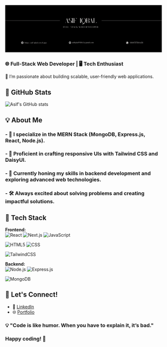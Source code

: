 <img src="https://raw.githubusercontent.com/asif883/asif883/refs/heads/main/images/github%20Cover%20Image.png">

### 🌐 **Full-Stack Web Developer** | 🖥️ **Tech Enthusiast**  
🚀 I’m passionate about building scalable, user-friendly web applications.  

## 🌟 GitHub Stats
![Asif's GitHub stats](https://github-readme-stats.vercel.app/api?username=asif883&show_icons=true&theme=radical)

## 💡 About Me
### - 🔭 I specialize in the **MERN Stack (MongoDB, Express.js, React, Node.js)**.  
### - 🎨 Proficient in crafting responsive UIs with **Tailwind CSS** and **DaisyUI**.  
### - 🌱 Currently honing my skills in backend development and exploring advanced web technologies.  
### - 🛠️ Always excited about solving problems and creating impactful solutions.

  


## 💼 Tech Stack
**Frontend:**  
![React](https://img.shields.io/badge/-React-61DAFB?logo=react&logoColor=white)   ![Next.js](https://img.shields.io/badge/-Next.js-000000?logo=next.js&logoColor=white)
![JavaScript](https://img.shields.io/badge/-JavaScript-F7DF1E?logo=javascript&logoColor=black)


  
![HTML5](https://img.shields.io/badge/-HTML5-E34F26?logo=html5&logoColor=white)   ![CSS](https://img.shields.io/badge/-CSS-1572B6?logo=css3&logoColor=white)

![TailwindCSS](https://img.shields.io/badge/-TailwindCSS-06B6D4?logo=tailwindcss&logoColor=white) 




 

**Backend:**  
![Node.js](https://img.shields.io/badge/-Node.js-339933?logo=node.js&logoColor=white)  ![Express.js](https://img.shields.io/badge/-Express.js-000000?logo=express&logoColor=white) 
 
![MongoDB](https://img.shields.io/badge/-MongoDB-47A248?logo=mongodb&logoColor=white)  


## 💬 Let's Connect! 
- 💼 [LinkedIn](https://www.linkedin.com/in/asif-iqbal0)  
- 🌐 [Portfolio](https://asif-iqbal.vercel.app)  

### 💡 "Code is like humor. When you have to explain it, it’s bad."  

### Happy coding! 🚀  
